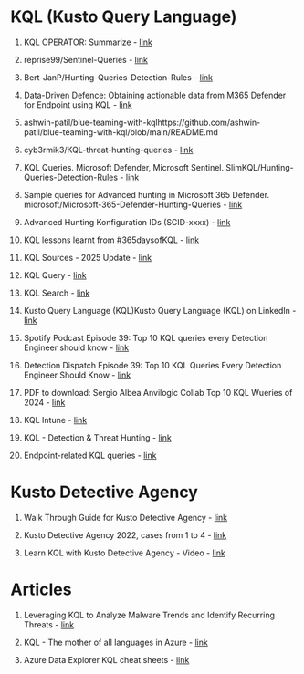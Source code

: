 # KQL (Kusto Query Language)
1. KQL OPERATOR: Summarize - [link](https://it-infrastructure.solutions/kql-basics-for-soc-analysts-5-summarize/)

2. reprise99/Sentinel-Queries - [link](https://github.com/reprise99/Sentinel-Queries/blob/main/Defender%20for%20Endpoint/Vuln-HighestExposedDevices.kql)

3. Bert-JanP/Hunting-Queries-Detection-Rules - [link](https://github.com/Bert-JanP/Hunting-Queries-Detection-Rules/blob/main/DFIR/Defender%20For%20Endpoint/MDE%20-%20URLLookup.md)

4. Data-Driven Defence: Obtaining actionable data from M365 Defender for Endpoint using KQL - [link](https://stripeolt.com/knowledge-hub/expert-intel/defender-for-endpoint-vulnerabilities-kql/)

5. ashwin-patil/blue-teaming-with-kqlhttps://github.com/ashwin-patil/blue-teaming-with-kql/blob/main/README.md

6. cyb3rmik3/KQL-threat-hunting-queries - [link](https://github.com/cyb3rmik3/KQL-threat-hunting-queries)

7. KQL Queries. Microsoft Defender, Microsoft Sentinel. SlimKQL/Hunting-Queries-Detection-Rules - [link](https://github.com/SlimKQL/Hunting-Queries-Detection-Rules)

8. Sample queries for Advanced hunting in Microsoft 365 Defender. microsoft/Microsoft-365-Defender-Hunting-Queries - [link](https://github.com/microsoft/Microsoft-365-Defender-Hunting-Queries)

9. Advanced Hunting Konfiguration IDs (SCID-xxxx) - [link](https://retogiger.com/posts/Advanced-Hunting-Konfiguration-IDs-(SCID-xxxx)/)

10. KQL lessons learnt from #365daysofKQL - [link](https://learnsentinel.blog/2022/06/21/kql-lessons-learnt-from-365daysofkql/)

11. KQL Sources - 2025 Update - [link](https://kqlquery.com/posts/kql-sources-2025/)

12. KQL Query - [link](https://kqlquery.com/)

13. KQL Search - [link](https://www.kqlsearch.com/)

14. Kusto Query Language (KQL)Kusto Query Language (KQL) on LinkedIn - [link](https://www.linkedin.com/company/kql/posts)

15. Spotify Podcast Episode 39: Top 10 KQL queries every Detection Engineer should know - [link](https://open.spotify.com/episode/7mU1312tRWXyCcgXNNAxyj?si=2Fmhk3IpTm-xHjDw49BrIA&nd=1&dlsi=eb090a5897c147a0)

16. Detection Dispatch Episode 39: Top 10 KQL Queries Every Detection Engineer Should Know - [link](https://www.youtube.com/watch?v=sNLn-VmgbAo&list=PLeaA8CQiZrWyodUEdNL2yBA4dM5TTBkrI&index=3)

17. PDF to download: Sergio Albea Anvilogic Collab Top 10 KQL Wueries of 2024 - [link](https://drive.google.com/file/d/1NyFW48d5QqzAcBUzjbjUfK0QVRZ4rzG_/view)

18. KQL Intune - [link](https://github.com/ugurkocde/KQL_Intune)

19. KQL - Detection & Threat Hunting - [link](https://github.com/LearningKijo/KQL/)

20. Endpoint-related KQL queries - [link](https://github.com/LearningKijo/KQL/tree/main/KQL-XDR-Hunting/Endpoint-Microsoft-Defender-for-Endpoint)



# Kusto Detective Agency
1. Walk Through Guide for Kusto Detective Agency - [link](https://medium.com/search?q=Kusto+Detective+Agency)

2. Kusto Detective Agency 2022, cases from 1 to 4 - [link](https://www.aasheim.me/2022/11/03/kusto-detective-agency-case-1/)

3. Learn KQL with Kusto Detective Agency - Video - [link](https://www.youtube.com/watch?v=aDAiwUbebCI&ab_channel=TybulonAzure)


# Articles
1. Leveraging KQL to Analyze Malware Trends and Identify Recurring Threats - [link](https://rodtrent.substack.com/p/leveraging-kql-to-analyze-malware)

2. KQL - The mother of all languages in Azure - [link](https://cyberdom.blog/kql-the-mother-of-all-languages-in-azure/)

3. Azure Data Explorer KQL cheat sheets - [link](https://techcommunity.microsoft.com/blog/azuredataexplorer/azure-data-explorer-kql-cheat-sheets/1057404)

